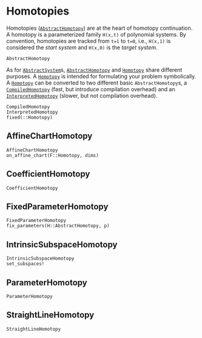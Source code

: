 # Homotopies

Homotopies ([`AbstractHomotopy`](@ref)) are at the heart of homotopy continuation.
A homotopy is a parameterized family ``H(x,t)`` of polynomial systems.
By convention, homotopies are tracked from ``t=1`` to ``t=0``, i.e., ``H(x,1)`` is considered
the *start system* and ``H(x,0)`` is the *target system*.

```@docs
AbstractHomotopy
```
As for [`AbstractSystem`](@ref)s, [`AbstractHomotopy`](@ref) and [`Homotopy`](@ref) share different purposes.
A [`Homotopy`](@ref) is intended for formulating your problem
symbolically.
A [`Homotopy`](@ref) can be converted to two different basic `AbstractHomotopy`s,
a [`CompiledHomotopy`](@ref) (fast, but introduce compilation overhead) and an
[`InterpretedHomotopy`](@ref) (slower, but not compilation overhead).

```@docs
CompiledHomotopy
InterpretedHomotopy
fixed(::Homotopy)
```

## AffineChartHomotopy
```@docs
AffineChartHomotopy
on_affine_chart(F::Homotopy, dims)
```

## CoefficientHomotopy
```@docs
CoefficientHomotopy
```

## FixedParameterHomotopy
```@docs
FixedParameterHomotopy
fix_parameters(H::AbstractHomotopy, p)
```

## IntrinsicSubspaceHomotopy
```@docs
IntrinsicSubspaceHomotopy
set_subspaces!
```

## ParameterHomotopy
```@docs
ParameterHomotopy
```

## StraightLineHomotopy
```@docs
StraightLineHomotopy
```
